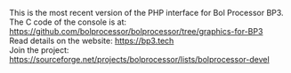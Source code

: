 This is the most recent version of the PHP interface for Bol Processor BP3.<br />The C code of the console is at: https://github.com/bolprocessor/bolprocessor/tree/graphics-for-BP3<br />Read details on the website: https://bp3.tech<br />Join the project: https://sourceforge.net/projects/bolprocessor/lists/bolprocessor-devel
